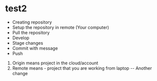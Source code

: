 # test2
- Creating repository
- Setup the repository in remote (Your computer)
- Pull the repository
- Develop
- Stage changes
- Commit with message
- Push


1. Origin means project in the cloud/account
2. Remote means - project that you are working from laptop
-- Another change